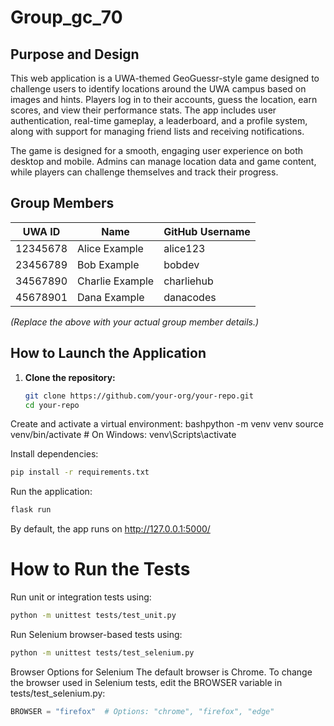 # Group_gc_70

## Purpose and Design
This web application is a UWA-themed GeoGuessr-style game designed to challenge users to identify locations around the UWA campus based on images and hints. Players log in to their accounts, guess the location, earn scores, and view their performance stats. The app includes user authentication, real-time gameplay, a leaderboard, and a profile system, along with support for managing friend lists and receiving notifications.

The game is designed for a smooth, engaging user experience on both desktop and mobile. Admins can manage location data and game content, while players can challenge themselves and track their progress.

## Group Members
| UWA ID     | Name            | GitHub Username   |
|------------|------------------|-------------------|
| 12345678   | Alice Example     | alice123          |
| 23456789   | Bob Example       | bobdev            |
| 34567890   | Charlie Example   | charliehub        |
| 45678901   | Dana Example      | danacodes         |

*(Replace the above with your actual group member details.)*

## How to Launch the Application
1. **Clone the repository:**
   ```bash
   git clone https://github.com/your-org/your-repo.git
   cd your-repo

Create and activate a virtual environment:
bashpython -m venv venv
source venv/bin/activate  # On Windows: venv\Scripts\activate

Install dependencies:
```bash
pip install -r requirements.txt
```

Run the application:
```bash
flask run
```

By default, the app runs on http://127.0.0.1:5000/
# How to Run the Tests

Run unit or integration tests using:
```bash
python -m unittest tests/test_unit.py
```
Run Selenium browser-based tests using:
```bash
python -m unittest tests/test_selenium.py
```

Browser Options for Selenium
The default browser is Chrome. To change the browser used in Selenium tests, edit the BROWSER variable in tests/test_selenium.py:
```python
BROWSER = "firefox"  # Options: "chrome", "firefox", "edge"
```

